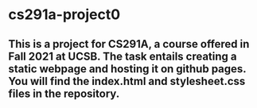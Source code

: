 # cs291a-project0

## This is a project for CS291A, a course offered in Fall 2021 at UCSB. The task entails creating a static webpage and hosting it on github pages. You will find the index.html and stylesheet.css files in the repository. 
